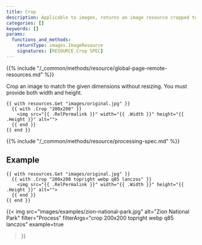 ```yaml
---
title: Crop
description: Applicable to images, returns an image resource cropped to the given dimensions without resizing.
categories: []
keywords: []
params:
  functions_and_methods:
    returnType: images.ImageResource
    signatures: [RESOURCE.Crop SPEC]
---
```


{{% include "/_common/methods/resource/global-page-remote-resources.md" %}}

Crop an image to match the given dimensions without resizing. You must provide both width and height.

```go-html-template
{{ with resources.Get "images/original.jpg" }}
  {{ with .Crop "200x200" }}
    <img src="{{ .RelPermalink }}" width="{{ .Width }}" height="{{ .Height }}" alt="">
  {{ end }}
{{ end }}
```

{{% include "/_common/methods/resource/processing-spec.md" %}}

## Example

```go-html-template
{{ with resources.Get "images/original.jpg" }}
  {{ with .Crop "200x200 topright webp q85 lanczos" }}
    <img src="{{ .RelPermalink }}" width="{{ .Width }}" height="{{ .Height }}" alt="">
  {{ end }}
{{ end }}
```

{{< img
  src="images/examples/zion-national-park.jpg"
  alt="Zion National Park"
  filter="Process"
  filterArgs="crop 200x200 topright webp q85 lanczos"
  example=true
>}}
